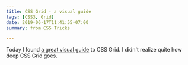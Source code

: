 ```yaml
---
title: CSS Grid - a visual guide
tags: [CSS3, Grid]
date: 2019-06-17T11:41:55-07:00
summary: from CSS Tricks

---
```


Today I found [a great visual guide][guide] to CSS Grid. I didn't
realize quite how deep CSS Grid goes.

[guide]: https://css-tricks.com/snippets/css/complete-guide-grid/

